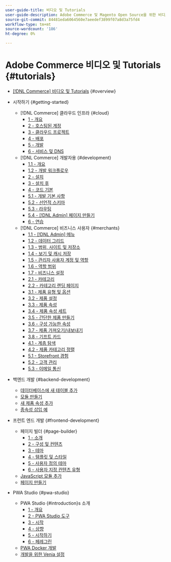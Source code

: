 ```yaml
---
user-guide-title: 비디오 및 Tutorials
user-guide-description: Adobe Commerce 및 Magento Open Source을 위한 비디오 및 자습서 모음입니다.
source-git-commit: 84481eda6064560e7aeedef3899f07a8d3a75fd4
workflow-type: tm+mt
source-wordcount: '186'
ht-degree: 0%

---
```



# Adobe Commerce 비디오 및 Tutorials {#tutorials}

+ [[!DNL Commerce] 비디오 및 Tutorials](overview.md) {#overview}

+ 시작하기 {#getting-started}
   + [!DNL Commerce] 클라우드 인프라  {#cloud}
      + [1 - 개요](./cloud/1-overview.md)
      + [2 - 호스팅된 계정](./cloud/2-accounts.md)
      + [3 - 클라우드 프로젝트](./cloud/3-projects.md)
      + [4 - 배포](./cloud/4-deployment.md)
      + [5 - 개발](./cloud/5-dev-config.md)
      + [6 - 서비스 및 DNS](./cloud/6-launch.md)
   + [!DNL Commerce] 개발자용  {#development}
      + [1.1 - 개요](./developer/backend-1-1-overview.md)
      + [1.2 - 개발 워크플로우](./developer/backend-1-2-workflow.md)
      + [2 - 설치](./developer/backend-2-install.md)
      + [3 - 설치 후](./developer/backend-3-post-install.md)
      + [4 - 코드 기본](./developer/backend-4-code-base.md)
      + [5.1 - 개발 기본 사항](./developer/backend-5-1-dev-basics.md)
      + [5.2 - 선언적 스키마](./developer/backend-5-2-declarative-schema.md)
      + [5.3 - 라우팅](./developer/backend-5-3-routing.md)
      + [5.4 - [!DNL Admin] 페이지 만들기](./developer/backend-5-4-admin-page.md)
      + [6 - 연습](./developer/backend-6-practice.md)
   + [!DNL Commerce] 비즈니스 사용자  {#merchants}
      + [1.1 - [!DNL Admin] 메뉴](./merchant/introduction/1-1-menus.md)
      + [1.2 - 데이터 그리드](./merchant/introduction/1-2-data-grids.md)
      + [1.3 - 범위, 사이트 및 저장소](./merchant/introduction/1-3-apps-scopes-sites-stores.md)
      + [1.4 - 보기 및 캐시 저장](./merchant/introduction/1-4-store-views-cache.md)
      + [1.5 - 관리자 사용자 계정 및 역할](./merchant/introduction/1-5-users-roles.md)
      + [1.6 - 역할 범위](./merchant/introduction/1-6-role-scopes.md)
      + [1.7 - 비즈니스 설정](./merchant/introduction/1-7-business-settings.md)
      + [2.1 - 카테고리](./merchant/introduction/2-1-categories.md)
      + [2.2 - 카테고리 랜딩 페이지](./merchant/introduction/2-2-category-landing-page.md)
      + [3.1 - 제품 유형 및 옵션](./merchant/introduction/3-1-product-types-options.md)
      + [3.2 - 제품 설정](./merchant/introduction/3-2-product-settings.md)
      + [3.3 - 제품 속성](./merchant/introduction/3-3-product-attributes.md)
      + [3.4 - 제품 속성 세트](./merchant/introduction/3-4-product-attribute-sets.md)
      + [3.5 - 간단한 제품 만들기](./merchant/introduction/3-5-create-simple-product.md)
      + [3.6 - 구성 가능한 속성](./merchant/introduction/3-6-configurable-attributes.md)
      + [3.7 - 제품 가져오기/내보내기](./merchant/introduction/3-7-import-export-products.md)
      + [3.8 - 기프트 카드](./merchant/introduction/3-8-gift-cards.md)
      + [4.1 - 계층 탐색](./merchant/introduction/4-1-layered-navigation.md)
      + [4.2 - 제품 카테고리 정렬](./merchant/introduction/4-2-arrange-product-categories.md)
      + [5.1 - Storefront 경험](./merchant/introduction/5-1-storefront-experience.md)
      + [5.2 - 고객 관리](./merchant/introduction/5-2-customer-management.md)
      + [5.3 - 이메일 통신](./merchant/introduction/5-3-store-communications.md)

+ 백엔드 개발 {#backend-development}
   + [데이터베이스에 새 테이블 추가](./developer/add-new-db-table.md)
   + [모듈 만들기](developer/create-module.md)
   + [새 제품 속성 추가](./developer/add-product-attribute.md)
   + [종속성 삽입 예](./developer/dependency-injection.md)

+ 프런트 엔드 개발 {#frontend-development}
   + 페이지 빌더 {#page-builder}
      + [1 - 소개](./developer/page-builder/1-intro-case-studies.md)
      + [2 - 구성 및 컨텐츠](./developer/page-builder/2-config-create-content.md)
      + [3 - 테마](./developer/page-builder/3-themes.md)
      + [4 - 템플릿 및 스타일](./developer/page-builder/4-admin-templates-apply-styles.md)
      + [5 - 사용자 정의 테마](./developer/page-builder/5-customize-theme.md)
      + [6 - 사용자 지정 컨텐츠 유형](developer/page-builder/6-custom-content-types.md)
   + [JavaScript 모듈 추가](developer/add-javascript-module.md)
   + [페이지 만들기](developer/create-new-page.md)

+ PWA Studio {#pwa-studio}
   + PWA Studio {#introduction}s 소개
      + [1 - 개요](./pwa/introduction/1-overview.md)
      + [2 - PWA Studio 도구](./pwa/introduction/2-pwa-studio-tools.md)
      + [3 - 시작](pwa/introduction/3-launch.md)
      + [4 - 상향](./pwa/introduction/4-upward.md)
      + [5 - 시작하기](./pwa/introduction/5-getting-started.md)
      + [6 - 페레그린](./pwa/introduction/6-peregrine.md)
   + [PWA Docker 개발](./pwa/pwa-docker-development.md)
   + [개발을 위한 Venia 설정](pwa/set-up-venia-for-dev.md)
